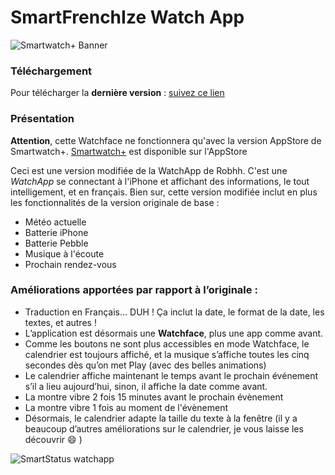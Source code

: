 SmartFrenchIze Watch App
=====================
![Smartwatch+ Banner](https://raw.github.com/Allezxandre/SmartStatus-AppStore/master/AppStore%20Assets/SmartFrenchIze-Header.png)

### Téléchargement
Pour télécharger la **dernière version** : [suivez ce lien](https://github.com/Allezxandre/Smart-FrenchIze-Jailbreak/releases)

### Présentation

**Attention**, cette Watchface ne fonctionnera qu'avec la version AppStore de Smartwatch+. 
[Smartwatch+](https://itunes.apple.com/us/app/smartwatch+-for-pebble/id711357931?ls=1&mt=8) est disponible sur l'AppStore

Ceci est une version modifiée de la WatchApp de Robhh. C'est une *WatchApp* se connectant à l'iPhone et affichant des informations, le tout intelligement, et en français.
Bien sur, cette version modifiée inclut en plus les fonctionnalités de la version originale de base :
* Météo actuelle
* Batterie iPhone
* Batterie Pebble
* Musique à l'écoute
* Prochain rendez-vous

### Améliorations apportées par rapport à l’originale : 
* Traduction en Français… DUH ! Ça inclut la date, le format de la date, les textes, et autres ! 
* L’application est désormais une **Watchface**, plus une app comme avant. 
* Comme les boutons ne sont plus accessibles en mode Watchface, le calendrier est toujours affiché, et la musique s’affiche toutes les cinq secondes dès qu’on met Play (avec des belles animations)
* Le calendrier affiche maintenant le temps avant le prochain événement s’il a lieu aujourd’hui, sinon, il affiche la date comme avant.
* La montre vibre 2 fois 15 minutes avant le prochain évènement
* La montre vibre 1 fois au moment de l'évènement
* Désormais, le calendrier adapte la taille du texte à la fenêtre
(il y a beaucoup d’autres améliorations sur le calendrier, je vous laisse les découvrir :smile: )

![SmartStatus watchapp](https://raw.github.com/Allezxandre/SmartStatus-AppStore/master/SmartStatus.jpg)

